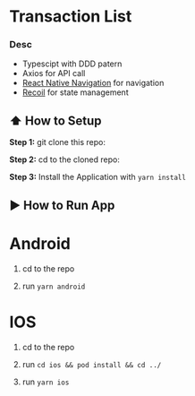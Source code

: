 # Transaction List

### Desc

- Typescipt with DDD patern
- Axios for API call
- [React Native Navigation](https://reactnavigation.org/) for navigation
- [Recoil](https://recoiljs.org/) for state management

## :arrow_up: How to Setup

**Step 1:** git clone this repo:

**Step 2:** cd to the cloned repo:

**Step 3:** Install the Application with `yarn install`

## :arrow_forward: How to Run App

# Android

1. cd to the repo

2. run `yarn android`

# IOS

1. cd to the repo

2. run `cd ios && pod install && cd ../`

3. run `yarn ios`
